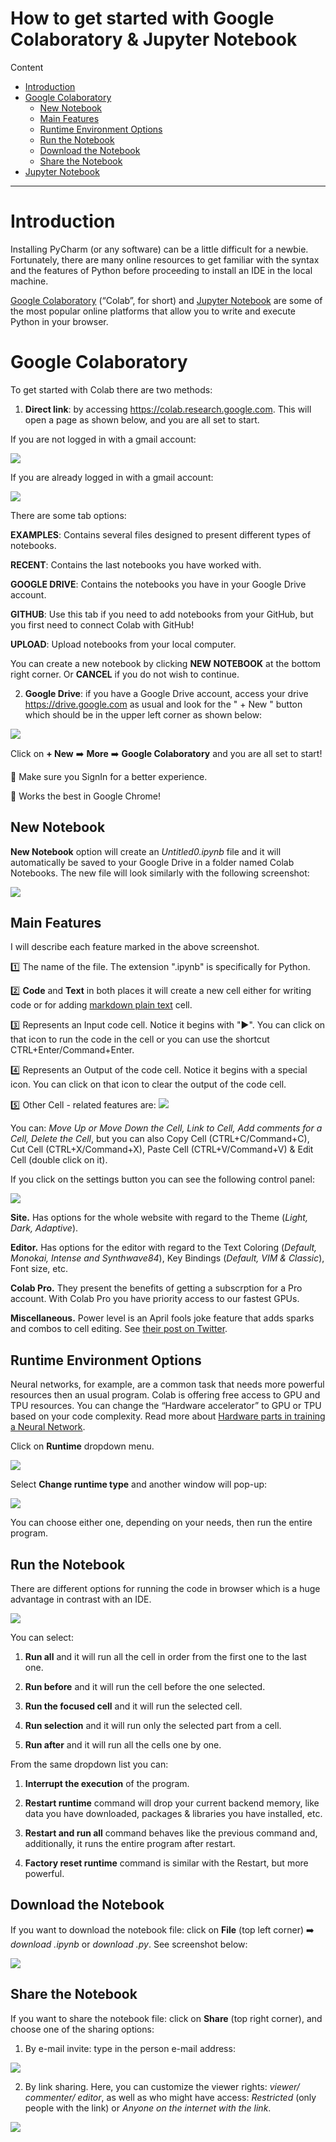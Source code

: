 # How to get started with Google Colaboratory & Jupyter Notebook

Content
- [Introduction](https://github.com/laviniaflorentina/Tutorials/blob/master/Python/online_in_browser.md#introduction)
- [Google Colaboratory](https://github.com/laviniaflorentina/Tutorials/blob/master/Python/online_in_browser.md#google-colaboratory)
    - [New Notebook](https://github.com/laviniaflorentina/Tutorials/blob/master/Python/online_in_browser.md#new-notebook)
    - [Main Features](https://github.com/laviniaflorentina/Tutorials/blob/master/Python/online_in_browser.md#main-features)
    - [Runtime Environment Options](https://github.com/laviniaflorentina/Tutorials/blob/master/Python/online_in_browser.md#runtime-environment-options)
    - [Run the Notebook](https://github.com/laviniaflorentina/Tutorials/blob/master/Python/online_in_browser.md#run-the-notebook)
    - [Download the Notebook](https://github.com/laviniaflorentina/Tutorials/blob/master/Python/online_in_browser.md#download-the-notebook)
    - [Share the Notebook](https://github.com/laviniaflorentina/Tutorials/blob/master/Python/online_in_browser.md#share-the-notebook)
- [Jupyter Notebook](https://github.com/laviniaflorentina/Tutorials/blob/master/Python/online_in_browser.md#jupyter-notebook)
-----------------------------------

# Introduction

Installing PyCharm (or any software) can be a little difficult for a newbie. Fortunately, there are many online resources to get familiar with the syntax and the features of Python before proceeding to install an IDE in the local machine.

[Google Colaboratory](https://colab.research.google.com/notebooks/intro.ipynb) (“Colab”, for short) and [Jupyter Notebook](https://jupyter.org/try) are some of the most popular online platforms that allow you to write and execute Python in your browser.

# Google Colaboratory 

To get started with Colab there are two methods: 

1. **Direct link**: by accessing https://colab.research.google.com. This will open a page as shown below, and you are all set to start.

If you are not logged in with a gmail account:

![](https://github.com/laviniaflorentina/Tutorials/blob/master/images/colab1.png)

If you are already logged in with a gmail account:

![](https://github.com/laviniaflorentina/Tutorials/blob/master/images/colab2.png)

There are some tab options:

**EXAMPLES**: Contains several files designed to present different types of notebooks.

**RECENT**: Contains the last notebooks you have worked with.

**GOOGLE DRIVE**: Contains the notebooks you have in your Google Drive account.

**GITHUB**: Use this tab if you need to add notebooks from your GitHub, but you first need to connect Colab with GitHub!

**UPLOAD**: Upload notebooks from your local computer.

You can create a new notebook by clicking **NEW NOTEBOOK** at the bottom right corner. Or **CANCEL** if you do not wish to continue.

2. **Google Drive**: if you have a Google Drive account, access your drive https://drive.google.com as usual and look for the " + New " button which should be in the upper left corner as shown below:

![](https://github.com/laviniaflorentina/Tutorials/blob/master/images/colab3.png)

Click on **+ New** :arrow_right: **More** :arrow_right: **Google Colaboratory** and you are all set to start!

:pushpin: Make sure you SignIn for a better experience. 

:pushpin: Works the best in Google Chrome! 

## New Notebook

**New Notebook** option will create an _Untitled0.ipynb_ file and it will automatically be saved to your Google Drive in a folder named Colab Notebooks. The new file will look similarly with the following screenshot:

![](https://github.com/laviniaflorentina/Tutorials/blob/master/images/colab4.png)

## Main Features

I will describe each feature marked in the above screenshot. 

:one: The name of the file. The extension ".ipynb" is specifically for Python.

:two: **Code** and **Text** in both places it will create a new cell either for writing code or for adding [markdown plain text](https://www.markdownguide.org/cheat-sheet/) cell.

:three: Represents an Input code cell. Notice it begins with ":arrow_forward:". You can click on that icon to run the code in the cell or you can use the shortcut CTRL+Enter/Command+Enter.

:four: Represents an Output of the code cell. Notice it begins with a special icon. You can click on that icon to clear the output of the code cell.

:five: Other Cell - related features are:
![](https://github.com/laviniaflorentina/Tutorials/blob/master/images/colab6.png)

You can: _Move Up or Move Down the Cell, Link to Cell, Add comments for a Cell, Delete the Cell_, but you can also Copy Cell (CTRL+C/Command+C), Cut Cell (CTRL+X/Command+X), Paste Cell (CTRL+V/Command+V) & Edit Cell (double click on it).

If you click on the settings button you can see the following control panel:

![](https://github.com/laviniaflorentina/Tutorials/blob/master/images/colab7.png)

**Site.** Has options for the whole website with regard to the Theme (_Light, Dark, Adaptive_).

**Editor.** Has options for the editor with regard to the Text Coloring (_Default, Monokai, Intense and Synthwave84_), Key Bindings (_Default, VIM & Classic_), Font size, etc.

**Colab Pro.** They present the benefits of getting a subscrption for a Pro account. With Colab Pro you have priority access to our fastest GPUs. 

**Miscellaneous.** Power level is an April fools joke feature that adds sparks and combos to cell editing. See [their post on Twitter](https://twitter.com/GoogleColab/status/1112708634905964545).

## Runtime Environment Options

Neural networks, for example, are a common task that needs more powerful resources then an usual program. Colab is offering free access to GPU and TPU resources. You can change the “Hardware accelerator” to GPU or TPU based on your code complexity. Read more about [Hardware parts in training a Neural Network](). 

Click on **Runtime** dropdown menu. 

![](https://github.com/laviniaflorentina/Tutorials/blob/master/images/colab8.png)

Select **Change runtime type** and another window will pop-up:

![](https://github.com/laviniaflorentina/Tutorials/blob/master/images/colab9.png)

You can choose either one, depending on your needs, then run the entire program.

## Run the Notebook

There are different options for running the code in browser which is a huge advantage in contrast with an IDE.

![](https://github.com/laviniaflorentina/Tutorials/blob/master/images/colab8.png)

You can select:

1. **Run all** and it will run all the cell in order from the first one to the last one.

2. **Run before** and it will run the cell before the one selected.

3. **Run the focused cell** and it will run the selected cell.

4. **Run selection** and it will run only the selected part from a cell.

5. **Run after** and it will run all the cells one by one.

From the same dropdown list you can:

1. **Interrupt the execution** of the program.

2. **Restart runtime** command will drop your current backend memory, like data you have downloaded, packages & libraries you have installed, etc.

3. **Restart and run all** command behaves like the previous command and, additionally, it runs the entire program after restart.

4. **Factory reset runtime** command is similar with the Restart, but more powerful.

## Download the Notebook

If you want to download the notebook file: click on **File** (top left corner) :arrow_right: _download .ipynb_ or _download .py_. See screenshot below:

![](https://github.com/laviniaflorentina/Tutorials/blob/master/images/colab10.png)

## Share the Notebook

If you want to share the notebook file: click on **Share** (top right corner), and choose one of the sharing options:

1. By e-mail invite: type in the person e-mail address:

![](https://github.com/laviniaflorentina/Tutorials/blob/master/images/colab11.png)

2. By link sharing. Here, you can customize the viewer rights: _viewer/ commenter/ editor_, as well as who might have access: _Restricted_ (only people with the link) or _Anyone on the internet with the link_.

![](https://github.com/laviniaflorentina/Tutorials/blob/master/images/colab12.png)
